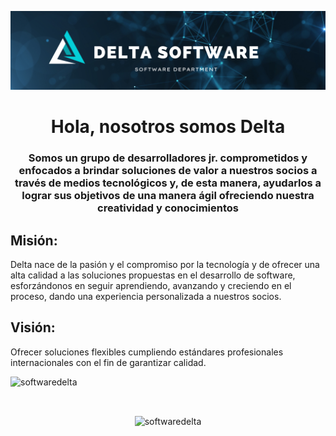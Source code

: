 <!-- Se agrega el banner con la imagen Banner.png en la carpeta images, misma que está dentro de la carpeta .vscode  -->
![](images/Banner.png)

<h1 align="center">Hola, nosotros somos Delta</h1>
<h3 align="center">Somos un grupo de desarrolladores jr. comprometidos y enfocados a brindar soluciones de valor a nuestros socios a través de medios tecnológicos y, de esta manera, ayudarlos a lograr sus objetivos de una manera ágil ofreciendo nuestra creatividad y conocimientos</h3>

<h2 align="left">Misión:</h2> <p>Delta nace de la pasión y el compromiso por la tecnología y de ofrecer una alta calidad a las soluciones propuestas en el desarrollo de software, esforzándonos en seguir aprendiendo, avanzando y creciendo en el proceso, dando una experiencia personalizada a nuestros socios.</p>

<h2 align="left">Visión:</h2> <p>Ofrecer soluciones flexibles cumpliendo estándares profesionales internacionales con el fin de garantizar calidad. </p>

<p align="left">
</p>
<p align="left"> <img src="https://komarev.com/ghpvc/?username=softwaredelta&label=Profile%20views&color=0e75b6&style=flat" alt="softwaredelta" /> </p>

<p>&nbsp;</p>
<div align="center">
<img align="center" src="https://github-readme-stats.vercel.app/api?username=softwaredelta&show_icons=true&theme=onedark&locale=en" alt="softwaredelta" />
</div>
